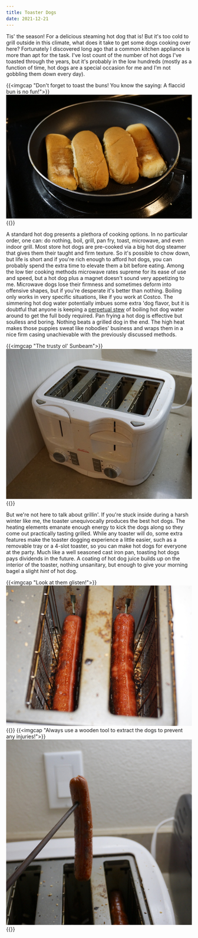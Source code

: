 ```yaml
---
title: Toaster Dogs
date: 2021-12-21
---
```


Tis' the season! For a delicious steaming hot dog that is! But it's too cold to grill outside in this climate, what does it take to get some dogs cooking over here? Fortunately I discovered long ago that a common kitchen appliance is more than apt for the task. I've lost count of the number of hot dogs I've toasted through the years, but it's probably in the low hundreds (mostly as a function of time, hot dogs are a special occasion for me and I'm not gobbling them down every day).

{{<imgcap "Don't forget to toast the buns! You know the saying: A flaccid bun is no fun!">}}![](buns.jpg){{</imgcap>}}

A standard hot dog presents a plethora of cooking options. In no particular order, one can: do nothing, boil, grill, pan fry, toast, microwave, and even indoor grill. Most store hot dogs are pre-cooked via a big hot dog steamer that gives them their taught and firm texture. So it's possible to chow down, but life is short and if you're rich enough to afford hot dogs, you can probably spend the extra time to elevate them a bit before eating. Among the low tier cooking methods microwave rates supreme for its ease of use and speed, but a hot dog plus a magnet doesn't sound very appetizing to me. Microwave dogs lose their firmness and sometimes deform into offensive shapes, but if you're desperate it's better than nothing. Boiling only works in very specific situations, like if you work at Costco. The simmering hot dog water potentially imbues some extra 'dog flavor, but it is doubtful that anyone is keeping a [perpetual stew](https://en.wikipedia.org/wiki/Perpetual_stew) of boiling hot dog water around to get the full body required. Pan frying a hot dog is effective but soulless and boring. Nothing beats a grilled dog in the end. The high heat makes those puppies sweat like nobodies' business and wraps them in a nice firm casing unachievable with the previously discussed methods.

{{<imgcap "The trusty ol' Sunbeam">}}![](toaster.jpg){{</imgcap>}}

But we're not here to talk about grillin'. If you're stuck inside during a harsh winter like me, the toaster unequivocally produces the best hot dogs. The heating elements emanate enough energy to kick the dogs along so they come out practically tasting grilled. While any toaster will do, some extra features make the toaster dogging experience a little easier, such as a removable tray or a 4-slot toaster, so you can make hot dogs for everyone at the party. Much like a well seasoned cast iron pan, toasting hot dogs pays dividends in the future. A coating of hot dog juice builds up on the interior of the toaster, nothing unsanitary, but enough to give your morning bagel a slight _hint_ of hot dog.

{{<imgcap "Look at them glisten!">}}![](toasting.jpg){{</imgcap>}}
{{<imgcap "Always use a wooden tool to extract the dogs to prevent any injuries!">}}![](chopstick.jpg){{</imgcap>}}
